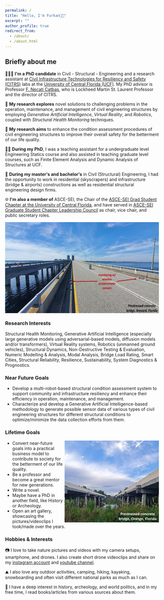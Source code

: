 ```yaml
---
permalink: /
title: "Hello, I'm Furkan👋🏼"
excerpt: ""
author_profile: true
redirect_from: 
  - /about/
  - /about.html
---
```


## Briefly about me
👨🏻‍💻 **I'm a PhD candidate** in Civil - Structural - Engineering and a research assistant at [Civil Infrastructure Technologies for Resiliency and Safety (CITRS)](https://www.cece.ucf.edu/citrs/) labs at the [University of Central Florida (UCF)](https://www.ucf.edu/). My PhD advisor is Professor [F. Necati Catbas](https://www.cece.ucf.edu/catbas/), who is Lockheed Martin St. Laurent Professor and the director of CITRS.

📖 **My research explores** novel solutions to challenging problems in the operation, maintenance, and management of civil engineering structures by employing *Generative Artificial Intelligence*, *Virtual Reality*, and *Robotics*, coupled with *Structural Health Monitoring* techniques.

🎯 **My research aims** to enhance the condition assessment procedures of civil engineering structures to improve their overall safety for the betterment of our life quality.

👨‍🏫 **During my PhD**, I was a teaching assistant for a undergraduate level Engineering Statics course and also assisted in teaching graduate level courses, such as Finite Element Analysis and Dynamic Analysis of Structures at UCF.

👷 **During my master's and bachelor's** in Civil (Structural) Engineering, I had the opportunity to work in residential (skyscrapers) and infrastructure (bridge & airports) constructions as well as residential structural engineering design firms.

🌐 **I'm also a member of** ASCE-SEI, the Chair of the [ASCE-SEI Grad Student Chapter at the University of Central Florida](https://www.linkedin.com/company/sei-ucf/?viewAsMember=true), and have served in [ASCE-SEI Graduate Student Chapter Leadership Council](https://www.asce.org/communities/institutes-and-technical-groups/structural-engineering-institute/local-chapters) as chair, vice chair, and public secretary roles.

<img align="center" width="628" height="297" src="/images/bridge 2.jpg">

### Research Interests
Structural Health Monitoring, Generative Artificial Intelligence (especially large generative models using adversarial-based models, diffusion models and/or transformers), Virtual Reality systems, Robotics (unmanned ground vehicles), Structural Dynamics, Non-Destructive Testing & Evaluation, Numeric Modelling & Analysis, Modal Analysis, Bridge Load Rating, Smart Cities, Structural Reliability, Resilience, Sustainability, System Diagnostics & Prognostics.

### Near Future Goals
- Develop a multi-robot-based structural condition assessment system to support community and infrastructure resiliency and enhance their efficiency in operation, maintenance, and management.
- Characterize and develop a Generative Artificial Intelligence-based methodology to generate possible sensor data of various types of civil engineering structures for different structural conditions to optimize/minimize the data collection efforts from them.

### Lifetime Goals
<img align="right" width="309" height="267" src="/images/bridge.jpg">

- Convert near-future goals into a practical business model to contribute to society for the betterment of our life quality.
- Be a professor and become a great mentor for new generations.  
- Write a novel.
- Maybe have a PhD in another field, like History or Archeology.
- Open an art gallery, showcasing the pictures/videoclips I took/made over the years.

### Hobbies & Interests
📷 I love to take nature pictures and videos with my camera setups, smartphone, and drones. I also create short drone videoclips and share on my [instagram account](https://www.instagram.com/furkanllci/) and [youtube channel](https://www.youtube.com/@furkan-luleci).

⛰️ I also love any outdoor activities, camping, hiking, kayaking, snowboarding and often visit different national parks as much as I can.

📘 I have a deep interest in history, archeology, and world politics, and in my free time, I read books/articles from various sources about them. 
